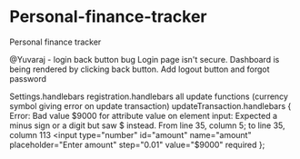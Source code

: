 # Personal-finance-tracker
Personal finance tracker


@Yuvaraj - login back button bug
Login page isn't secure. Dashboard is being rendered by clicking back button.
Add logout button and forgot password

<!-- !!Validation errors: -->
Settings.handlebars
registration.handlebars
all update functions (currency symbol giving error on update transaction)
updateTransaction.handlebars {
    Error: Bad value $9000 for attribute value on element input: Expected a minus sign or a digit but saw $ instead.
    From line 35, column 5; to line 35, column 113
    <input type="number" id="amount" name="amount" placeholder="Enter amount" step="0.01" value="$9000" required };